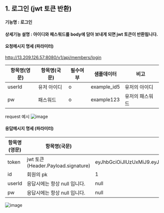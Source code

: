## 1. 로그인 (jwt 토큰 반환)

#### 기능명 : 로그인
#### 상세기능 설명 : 아이디와 패스워드를 body에 담아 보내게 되면 jwt 토큰이 반환됩니다.

#### 요청메시지 명세 (파라미터)
http://13.209.126.57:8080/v1/api/members/login

|항목명(영문)|항목명(국문)|필수여부|샘플데이터|비고|
|---|---|---|---|---|
|userId|유저 아이디|o|example_id5|유저의 아이디|
|pw|패스워드|o|example123|유저의 패스워드|

request 예시
![image](https://user-images.githubusercontent.com/43841476/169194457-58abf6f3-9db5-482c-838f-b9dbfc8833db.png)




#### 응답메시지 명세 (파라미터)

|항목명(영문)|항목명(국문)|샘플데이터|비고|
|---|---|---|---|
|token| jwt 토큰 (Header.Payload.signature)| eyJhbGciOiJIUzUxMiJ9.eyJzdWIiOiIxIiwiaXNzIjoiZGVtbyBhcHAiLCJpYXQiOjE2NTI5Mjc3MjAsImV4cCI6MTY1MzAxNDEyMH0.KgNktYueNGjLsBGZQ0hIFqu9wFD6ca8KtXc10l8EmQJjx6Yy9JMNnZW9bv3KhYhdnPQPo8q4G8gYQD8Qbkig8g |
|id| 회원의 pk| 1 |
|userId| 응답시에는 항상 null 입니다. | null |
|pw| 응답시에는 항상 null 입니다. | null |

![image](https://user-images.githubusercontent.com/43841476/169194532-a415a175-58f4-4b40-8dd9-93523162e8a8.png)





